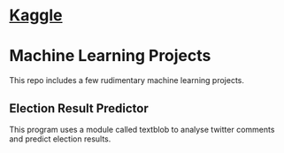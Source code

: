 # [Kaggle](https://www.kaggle.com/aswinmprabhu)
# Machine Learning Projects

This repo includes a few rudimentary machine learning projects.

## Election Result Predictor

This program uses a module called textblob to analyse twitter comments and predict election results.
